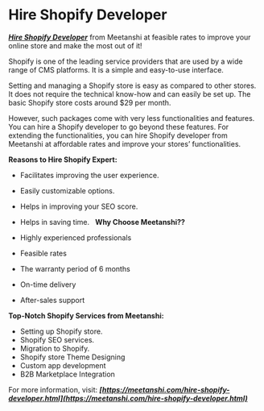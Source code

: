 # Hire Shopify Developer
[***Hire Shopify Developer***](https://meetanshi.com/hire-shopify-developer.html) from Meetanshi at feasible rates to improve your online store and make the most out of it!

Shopify is one of the leading service providers that are used by a wide range of CMS platforms. It is a simple and easy-to-use interface.

Setting and managing a Shopify store is easy as compared to other stores. It does not require the technical know-how and can easily be set up. The basic Shopify store costs around $29 per month.

However, such packages come with very less functionalities and features. You can hire a Shopify developer to go beyond these features. For extending the functionalities, you can hire Shopify developer from Meetanshi at affordable rates and improve your stores’ functionalities.

**Reasons to Hire Shopify Expert:**

* Facilitates improving the user experience.
* Easily customizable options.
* Helps in improving your SEO score.
* Helps in saving time.
 
**Why Choose Meetanshi??**

* Highly experienced professionals
* Feasible rates
* The warranty period of 6 months
* On-time delivery
* After-sales support

**Top-Notch Shopify Services from Meetanshi:**

* Setting up Shopify store.
* Shopify SEO services.
* Migration to Shopify.
* Shopify store Theme Designing
* Custom app development
* B2B Marketplace Integration

For more information, visit: ***[https://meetanshi.com/hire-shopify-developer.html](https://meetanshi.com/hire-shopify-developer.html)***
